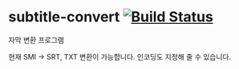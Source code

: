 # subtitle-convert [![Build Status](https://travis-ci.org/handrake/subtitle-convert.svg?branch=master)](https://travis-ci.org/handrake/subtitle-convert)
자막 변환 프로그램

현재 SMI -> SRT, TXT 변환이 가능합니다. 인코딩도 지정해 줄 수 있습니다.

